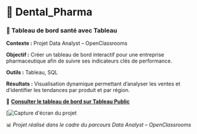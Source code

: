 # 🦷 Dental_Pharma  

### 🏥 Tableau de bord santé avec Tableau  

**Contexte :** Projet Data Analyst – OpenClassrooms  

**Objectif :** Créer un tableau de bord interactif pour une entreprise pharmaceutique afin de suivre ses indicateurs clés de performance.  

**Outils :** Tableau, SQL  

**Résultats :** Visualisation dynamique permettant d’analyser les ventes et d’identifier les tendances par produit et par région.  

🔗 **[Consulter le tableau de bord sur Tableau Public](https://public.tableau.com/views/DentalPharmaDashboardfinal2/Tableaudebord?:language=fr-FR&:sid=&:redirect=auth&:display_count=n&:origin=viz_share_link)**  

[![Capture d'écran du projet](https://github.com/sylvia-chevalier-data/Dental_Pharma/blob/main/Sylvia_Chevalier_n°2_copie_écran_dashboard_juin_2025.png)

📊 *Projet réalisé dans le cadre du parcours Data Analyst – OpenClassrooms*  
